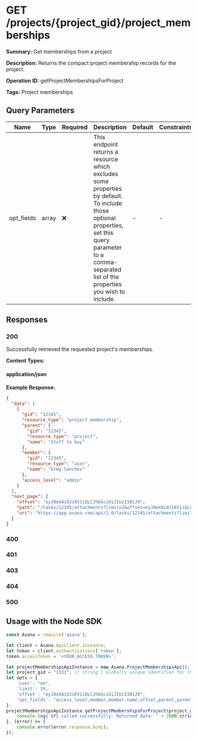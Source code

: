 # GET /projects/{project_gid}/project_memberships

**Summary:** Get memberships from a project

**Description:** Returns the compact project membership records for the project.

**Operation ID:** getProjectMembershipsForProject

**Tags:** Project memberships

## Query Parameters

| Name | Type | Required | Description | Default | Constraints |
|------|------|----------|-------------|---------|-------------|
| opt_fields | array | ❌ | This endpoint returns a resource which excludes some properties by default. To include those optional properties, set this query parameter to a comma-separated list of the properties you wish to include. | - | - |

## Responses

### 200

Successfully retrieved the requested project's memberships.

**Content Types:**

#### application/json

**Example Response:**

```json
{
  "data": [
    {
      "gid": "12345",
      "resource_type": "project_membership",
      "parent": {
        "gid": "12345",
        "resource_type": "project",
        "name": "Stuff to buy"
      },
      "member": {
        "gid": "12345",
        "resource_type": "user",
        "name": "Greg Sanchez"
      },
      "access_level": "admin"
    }
  ],
  "next_page": {
    "offset": "eyJ0eXAiOJiKV1iQLCJhbGciOiJIUzI1NiJ9",
    "path": "/tasks/12345/attachments?limit=2&offset=eyJ0eXAiOJiKV1iQLCJhbGciOiJIUzI1NiJ9",
    "uri": "https://app.asana.com/api/1.0/tasks/12345/attachments?limit=2&offset=eyJ0eXAiOJiKV1iQLCJhbGciOiJIUzI1NiJ9"
  }
}
```

### 400
<reference>

### 401
<reference>

### 403
<reference>

### 404
<reference>

### 500
<reference>

## Usage with the Node SDK

```javascript
const Asana = require('asana');

let client = Asana.ApiClient.instance;
let token = client.authentications['token'];
token.accessToken = '<YOUR_ACCESS_TOKEN>';

let projectMembershipsApiInstance = new Asana.ProjectMembershipsApi();
let project_gid = "1331"; // String | Globally unique identifier for the project.
let opts = { 
    'user': "me", 
    'limit': 50, 
    'offset': "eyJ0eXAiOJiKV1iQLCJhbGciOiJIUzI1NiJ9", 
    'opt_fields': "access_level,member,member.name,offset,parent,parent.name,path,uri"
};
projectMembershipsApiInstance.getProjectMembershipsForProject(project_gid, opts).then((result) => {
    console.log('API called successfully. Returned data: ' + JSON.stringify(result.data, null, 2));
}, (error) => {
    console.error(error.response.body);
});

```